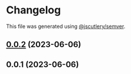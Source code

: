 # Changelog

This file was generated using [@jscutlery/semver](https://github.com/jscutlery/semver).

## [0.0.2](https://github.com/qwikifiers/qwik-storefront-ui/compare/qwik-storefront-ui-0.0.1...qwik-storefront-ui-0.0.2) (2023-06-06)



## 0.0.1 (2023-06-06)
